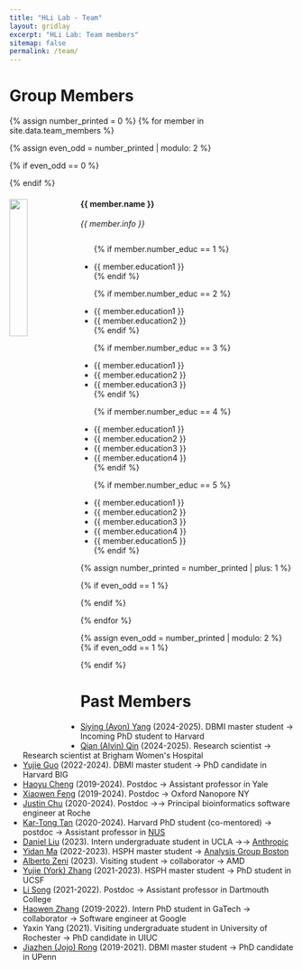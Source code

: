 ```yaml
---
title: "HLi Lab - Team"
layout: gridlay
excerpt: "HLi Lab: Team members"
sitemap: false
permalink: /team/
---
```


# Group Members


{% assign number_printed = 0 %}
{% for member in site.data.team_members %}

{% assign even_odd = number_printed | modulo: 2 %}

{% if even_odd == 0 %}
<div class="row">
{% endif %}

<div class="col-sm-6 clearfix">
  <img src="{{ site.url }}{{ site.baseurl }}/images/teampic/{{ member.photo }}" class="img-responsive" width="25%" style="float: left" />
  <h4>{{ member.name }}</h4>
  <i>{{ member.info }}</i>
  <ul style="overflow: hidden">

  {% if member.number_educ == 1 %}
  <li> {{ member.education1 }} </li>
  {% endif %}

  {% if member.number_educ == 2 %}
  <li> {{ member.education1 }} </li>
  <li> {{ member.education2 }} </li>
  {% endif %}

  {% if member.number_educ == 3 %}
  <li> {{ member.education1 }} </li>
  <li> {{ member.education2 }} </li>
  <li> {{ member.education3 }} </li>
  {% endif %}

  {% if member.number_educ == 4 %}
  <li> {{ member.education1 }} </li>
  <li> {{ member.education2 }} </li>
  <li> {{ member.education3 }} </li>
  <li> {{ member.education4 }} </li>
  {% endif %}

  {% if member.number_educ == 5 %}
  <li> {{ member.education1 }} </li>
  <li> {{ member.education2 }} </li>
  <li> {{ member.education3 }} </li>
  <li> {{ member.education4 }} </li>
  <li> {{ member.education5 }} </li>
  {% endif %}

  </ul>
</div>

{% assign number_printed = number_printed | plus: 1 %}

{% if even_odd == 1 %}
</div>
{% endif %}

{% endfor %}

{% assign even_odd = number_printed | modulo: 2 %}
{% if even_odd == 1 %}
</div>
{% endif %}

<br/>

# Past Members

* [Siying (Avon) Yang](https://www.linkedin.com/in/avon-yang-347096291/) (2024-2025). DBMI master student &#8594; Incoming PhD student to Harvard
* [Qian (Alvin) Qin](https://www.linkedin.com/in/qinqian/) (2024-2025). Research scientist &#8594; Research scientist at Brigham Women's Hospital
* [Yujie Guo](https://www.linkedin.com/in/yujie-guo-9949841a2/) (2022-2024). DBMI master student &#8594; PhD candidate in Harvard BIG
* [Haoyu Cheng](https://medicine.yale.edu/biomedical-informatics-data-science/profile/haoyu-cheng/) (2019-2024). Postdoc &#8594; Assistant professor in Yale
* [Xiaowen Feng](https://www.linkedin.com/in/fca16af3/) (2019-2024). Postdoc &#8594; Oxford Nanopore NY
* [Justin Chu](https://www.linkedin.com/in/justin-chu-84685652/) (2020-2024). Postdoc &#8594;&#8594; Principal bioinformatics software engineer at Roche
* [Kar-Tong Tan](https://www.linkedin.com/in/kar-tong-tan-b843aa1b8/) (2020-2024). Harvard PhD student (co-mentored) &#8594; postdoc &#8594; Assistant professor in [NUS](https://nus.edu.sg/)
* [Daniel Liu](https://liudaniel.com/) (2023). Intern undergraduate student in UCLA &#8594;&#8594; [Anthropic](https://www.anthropic.com/)
* [Yidan Ma](https://www.linkedin.com/in/yidanma-51/) (2022-2023). HSPH master student &#8594; [Analysis Group Boston](https://www.analysisgroup.com/about/locations/boston/)
* [Alberto Zeni](https://www.linkedin.com/in/alberto-zeni/) (2023). Visiting student &#8594; collaborator &#8594; AMD
* [Yujie (York) Zhang](https://www.linkedin.com/in/yujie-zhang-5a0633152/) (2021-2023). HSPH master student &#8594; PhD student in UCSF
* [Li Song](https://www.linkedin.com/in/li-song-81201329) (2021-2022). Postdoc &#8594; Assistant professor in Dartmouth College
* [Haowen Zhang](https://zhanghaowen.com/) (2019-2022). Intern PhD student in GaTech &#8594; collaborator &#8594; Software engineer at Google
* Yaxin Yang (2021). Visiting undergraduate student in University of Rochester &#8594; PhD candidate in UIUC
* [Jiazhen (Jojo) Rong](https://www.linkedin.com/in/jiazhen-jojo-rong-3ab8b610b/) (2019-2021). DBMI master student &#8594; PhD candidate in UPenn

